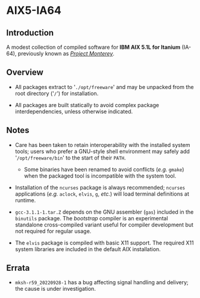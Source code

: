 # AIX5-IA64

## Introduction

A modest collection of compiled software for **IBM AIX 5.1L for Itanium** (IA-64), previously known as [*Project Monterey*](https://en.wikipedia.org/wiki/Project_Monterey).

## Overview

* All packages extract to '`./opt/freeware`' and may be unpacked from the root directory ('`/`') for installation.

* All packages are built statically to avoid complex package interdependencies, unless otherwise indicated.

## Notes

* Care has been taken to retain interoperability with the installed system tools; users who prefer a GNU-style shell environment may safely add '`/opt/freeware/bin`' to the start of their `PATH`.

  * Some binaries have been renamed to avoid conflicts (*e.g.* `gmake`) when the packaged tool is incompatible with the system tool.

* Installation of the `ncurses` package is always recommended; `ncurses` applications (*e.g.* `aclock`, `elvis`, `g`, *etc.*) will load terminal definitions at runtime.

* `gcc-3.1.1-1.tar.Z` depends on the GNU assembler (`gas`) included in the `binutils` package.  The *bootstrap* compiler is an experimental standalone cross-compiled variant useful for compiler development but not required for regular usage.

* The `elvis` package is compiled with basic X11 support.  The required X11 system libraries are included in the default AIX installation.

## Errata

* `mksh-r59_20220928-1` has a bug affecting signal handling and delivery; the cause is under investigation.
